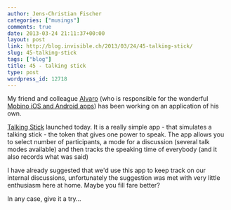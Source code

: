 ```yaml
---
author: Jens-Christian Fischer
categories: ["musings"]
comments: true
date: 2013-03-24 21:11:37+00:00
layout: post
link: http://blog.invisible.ch/2013/03/24/45-talking-stick/
slug: 45-talking-stick
tags: ["blog"]
title: 45 - talking stick
type: post
wordpress_id: 12718
---
```


My friend and colleague [Alvaro](http://twitter.com/afussen) (who is responsible for the wonderful [Mobino iOS and Android apps](http://mobino.com/app)) has been working on an application of his own.

[Talking Stick](http://softbork.com/thetalkingstick/) launched today. It is a really simple app - that simulates a talking stick - the token that gives one power to speak. The app allows you to select number of participants, a mode for a discussion (several talk modes available) and then tracks the speaking time of everybody (and it also records what was said)

I have already suggested that we'd use this app to keep track on our internal discussions, unfortunately the suggestion was met with very little enthusiasm here at home. Maybe you fill fare better?

In any case, give it a try...
